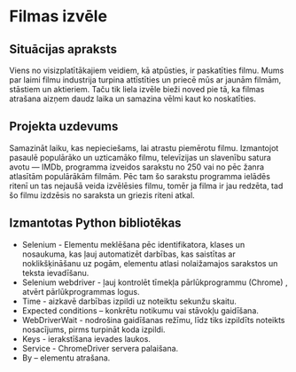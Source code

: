 # Filmas izvēle
## Situācijas apraksts
Viens no visizplatītākajiem veidiem, kā atpūsties, ir paskatīties filmu. Mums par laimi filmu industrija turpina attīstīties un priecē mūs ar jaunām filmām, stāstiem un aktieriem. Taču tik liela izvēle bieži noved pie tā, ka filmas atrašana aizņem daudz laika un samazina vēlmi kaut ko noskatīties.
## Projekta uzdevums
Samazināt laiku, kas nepieciešams, lai atrastu piemērotu filmu. Izmantojot pasaulē populārāko un uzticamāko filmu, televīzijas un slavenību satura avotu — IMDb, programma izveidos sarakstu no 250 vai no pēc žanra atlasītām populārākām filmām. Pēc tam šo sarakstu programma ielādēs ritenī un tas nejaušā veida izvēlēsies filmu, tomēr ja filma ir jau redzēta, tad šo filmu izdzēsis no saraksta un griezis riteni atkal.
## Izmantotas Python bibliotēkas
- Selenium - Elementu meklēšana pēc identifikatora, klases un nosaukuma, kas ļauj automatizēt darbības, kas saistītas ar noklikšķināšanu uz pogām, elementu atlasi nolaižamajos sarakstos un teksta ievadīšanu.
- Selenium webdriver - ļauj kontrolēt tīmekļa pārlūkprogrammu (Chrome) , atvērt pārlūkprogrammas logus.
- Time - aizkavē darbības izpildi uz noteiktu sekunžu skaitu.
- Expected conditions – konkrētu notikumu vai stāvokļu gaidīšana.
- WebDriverWait - nodrošina gaidīšanas režīmu, līdz tiks izpildīts noteikts nosacījums, pirms turpināt koda izpildi.
- Keys - ierakstīšana ievades laukos.
- Service - ChromeDriver servera palaišana.
- By – elementu atrašana.
